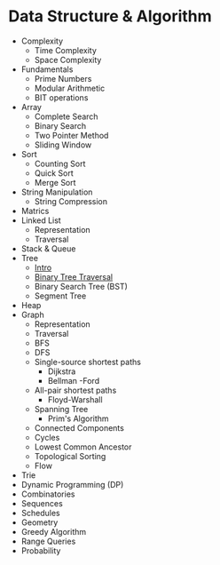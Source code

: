 # Data Structure & Algorithm
* Complexity
  * Time Complexity
  * Space Complexity
* Fundamentals
  * Prime Numbers
  * Modular Arithmetic
  * BIT operations
* Array
  * Complete Search
  * Binary Search
  * Two Pointer Method
  * Sliding Window
* Sort
  * Counting Sort
  * Quick Sort
  * Merge Sort
* String Manipulation
  * String Compression
* Matrics
* Linked List
  * Representation
  * Traversal
* Stack & Queue
* Tree
  * [Intro](tree_intro.md)
  * [Binary Tree Traversal](tree_traversal.nd)
  * Binary Search Tree (BST)
  * Segment Tree
* Heap
* Graph
  * Representation
  * Traversal
  * BFS
  * DFS
  * Single-source shortest paths
    * Dijkstra
    * Bellman -Ford
  * All-pair shortest paths
    * Floyd-Warshall
  * Spanning Tree
    * Prim's Algorithm
  * Connected Components
  * Cycles
  * Lowest Common Ancestor
  * Topological Sorting
  * Flow
* Trie
* Dynamic Programming (DP)
* Combinatories
* Sequences
* Schedules
* Geometry
* Greedy Algorithm
* Range Queries
* Probability
